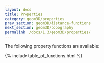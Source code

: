 ```yaml
---
layout: docs
title: Properties
category: geom3D/properties
prev_section: geom3D/distance-functions
next_section: geom3D/topography
permalink: /docs/1.3/geom3D/properties/
---
```


The following property functions are available:

{% include table_of_functions.html %}
